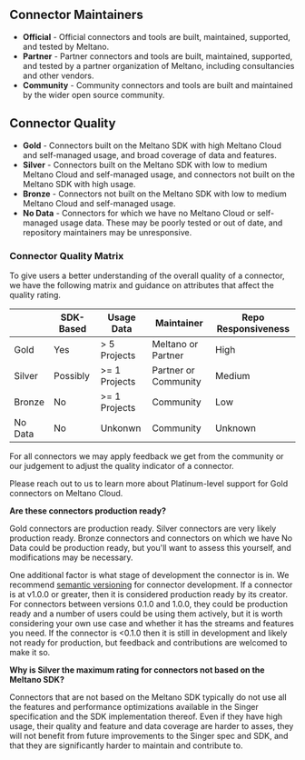 ## Connector Maintainers

* **Official** -  Official connectors and tools are built, maintained, supported, and tested by Meltano.
* **Partner** - Partner connectors and tools are built, maintained, supported, and tested by a partner organization of Meltano, including consultancies and other vendors.
* **Community** - Community connectors and tools are built and maintained by the wider open source community.

## Connector Quality

* **Gold** - Connectors built on the Meltano SDK with high Meltano Cloud and self-managed usage, and broad coverage of data and features.
* **Silver** - Connectors built on the Meltano SDK with low to medium Meltano Cloud and self-managed usage, and connectors not built on the Meltano SDK with high usage.
* **Bronze** - Connectors not built on the Meltano SDK with low to medium Meltano Cloud and self-managed usage.
* **No Data** - Connectors for which we have no Meltano Cloud or self-managed usage data. These may be poorly tested or out of date, and repository maintainers may be unresponsive.


### Connector Quality Matrix

To give users a better understanding of the overall quality of a connector, we have the following matrix and guidance on attributes that affect the quality rating.

|         | SDK-Based | Usage Data    | Maintainer         | Repo Responsiveness  |
|---------|-----------|---------------|--------------------|----------------|
| Gold    | Yes       | > 5 Projects  | Meltano or Partner | High           |
| Silver  | Possibly  | >= 1 Projects | Partner or Community          | Medium |
| Bronze  | No        | >= 1 Projects | Community          | Low            |
| No Data | No        | Unkonwn       | Community          | Unknown        |


For all connectors we may apply feedback we get from the community or our judgement to adjust the quality indicator of a connector.

Please reach out to us to learn more about Platinum-level support for Gold connectors on Meltano Cloud.

**Are these connectors production ready?**

Gold connectors are production ready. Silver connectors are very likely production ready. Bronze connectors and connectors on which we have No Data could be production ready, but you'll want to assess this yourself, and modifications may be necessary.

One additional factor is what stage of development the connector is in. We recommend [semantic versioning](https://semver.org/) for connector development. If a connector is at v1.0.0 or greater, then it is considered production ready by its creator. For connectors between versions 0.1.0 and 1.0.0, they could be production ready and a number of users could be using them actively, but it is worth considering your own use case and whether it has the streams and features you need. If the connector is <0.1.0 then it is still in development and likely not ready for production, but feedback and contributions are welcomed to make it so.

**Why is Silver the maximum rating for connectors not based on the Meltano SDK?**

Connectors that are not based on the Meltano SDK typically do not use all the features and performance optimizations available in the Singer specification and the SDK implementation thereof. Even if they have high usage, their quality and feature and data coverage are harder to asses, they will not benefit from future improvements to the Singer spec and SDK, and that they are significantly harder to maintain and contribute to.

